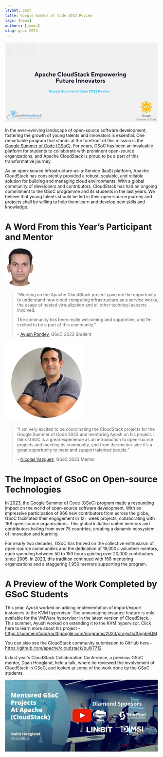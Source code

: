 ```yaml
---
layout: post
title: Google Summer of Code 2023 Review
tags: [news]
authors: [jamie]
slug: gsoc-2023
---
```


[![](banner.png "Google Summer of Code 2023 Review")](/blog/gsoc-2023)

In the ever-evolving landscape of open-source software development, fostering
the growth of young talents and innovators is essential. One remarkable program
that stands at the forefront of this mission is the [Google Summer of Code
(GSoC)](https://summerofcode.withgoogle.com/). For years, GSoC has been an
invaluable platform for students to collaborate with prominent open-source
organizations, and Apache CloudStack is proud to be a part of this
transformative journey.

<!-- truncate -->

As an open-source Infrastructure-as-a-Service (IaaS) platform, Apache CloudStack
has consistently provided a robust, scalable, and reliable solution for building
and managing cloud environments. With a global community of developers and
contributors, CloudStack has had an ongoing commitment to the GSoC programme and
its students in the last years. We believe that young talents should be led in
their open-source journey and projects shall be willing to help them learn and
develop new skills and knowledge.

# A Word From this Year’s Participant and Mentor

![](ayush.png "Ayush")

>“Working on the Apache CloudStack project gave me the opportunity to understand
>how cloud computing infrastructure as a service works, the usage of nested
>virtualization and all other technical aspects involved.
>
>The community has been really welcoming and supportive, and I’m excited to be a
>part of this community.”
>
>-&nbsp;[Ayush Pandey](https://www.linkedin.com/in/itsayushpandey/), GSoC 2023 Student

![](/img/authors/nicolas.png "Nicolas")

>“I am very excited to be coordinating the CloudStack projects for the Google
>Summer of Code 2023 and mentoring Ayush on his project. I think GSOC is a great
>experience as an introduction to open-source projects and meeting its community,
>and from the mentor side it’s a great opportunity to meet and support talented
>people.”
>
>-&nbsp;[Nicolas Vazquez](https://www.linkedin.com/in/nvazquezuy/), GSoC 2023 Mentor

# The Impact of GSoC on Open-source Technologies

In 2023, the Google Summer of Code (GSoC) program made a resounding impact on
the world of open-source software development. With an impressive participation
of 966 new contributors from across the globe, GSoC facilitated their engagement
in 12+ week projects, collaborating with 168 open-source organizations. This
global initiative united mentors and contributors hailing from over 75
countries, creating a dynamic ecosystem of innovation and learning.

For nearly two decades, GSoC has thrived on the collective enthusiasm of
open-source communities and the dedication of 19,000+ volunteer mentors, each
spending between 50 to 150 hours guiding over 20,000 contributors since 2005. In
2023, this tradition continued with 168 mentoring organizations and a staggering
1,950 mentors supporting the program.

# A Preview of the Work Completed by GSoC Students

This year, Ayush worked on adding implementation of import/export instances to
the KVM hypervisor. The unmanaging instance feature is only available for the
VMWare hypervisor in the latest version of CloudStack. This summer, Ayush worked
on extending it to the KVM hypervisor. Click here to learn more about his
project -  https://summerofcode.withgoogle.com/programs/2023/projects/f0gpheQM

You can also see the CloudStack community submission to GitHub here -
https://github.com/apache/cloudstack/pull/7712

In last year’s CloudStack Collaboration Conference, a previous GSoC mentor, Daan
Hoogland, held a talk, where he reviewed the involvement of CloudStack in GSoC,
and looked at some of the work done by the GSoC students.

[![](daan.png "Daan on GSoC")](https://www.youtube.com/watch?v=tDDoxFwhIvw)
